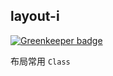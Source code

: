 ## layout-i

[![Greenkeeper badge](https://badges.greenkeeper.io/zanjs/layout2.svg)](https://greenkeeper.io/)

布局常用 `Class`

